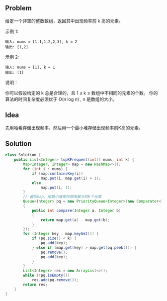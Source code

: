## Problem

给定一个非空的整数数组，返回其中出现频率前 k 高的元素。

示例 1:

```
输入: nums = [1,1,1,2,2,3], k = 2
输出: [1,2]
```


示例 2:

```
输入: nums = [1], k = 1
输出: [1]
```


说明：

你可以假设给定的 k 总是合理的，且 1 ≤ k ≤ 数组中不相同的元素的个数。
你的算法的时间复杂度必须优于 O(n log n) , n 是数组的大小。

## Idea

先用哈希存储出现频率，然后用一个最小堆存储出现频率前K高的元素。

## Solution

```java
class Solution {
    public List<Integer> topKFrequent(int[] nums, int k) {
        Map<Integer, Integer> map = new HashMap<>();
        for (int i : nums) {
            if (map.containsKey(i))
                map.put(i, map.get(i) + 1);
            else
                map.put(i, 1);
        }
        // 遍历map，用最小堆保存频率最大的k个元素
        Queue<Integer> pq = new PriorityQueue<Integer>(new Comparator<Integer>()
        {
            public int compare(Integer a, Integer b)
            {
                return map.get(a) - map.get(b);
            }
        });
        for (Integer key : map.keySet()) {
            if (pq.size() < k) {
                pq.add(key);
            } else if (map.get(key) > map.get(pq.peek())) {
                pq.remove();
                pq.add(key);
            }
        }
        List<Integer> res = new ArrayList<>();
        while (!pq.isEmpty())
            res.add(pq.remove());
        return res;
    }
}
```

